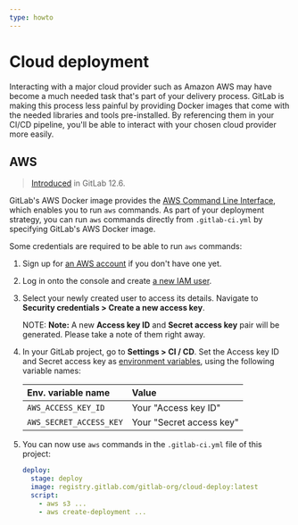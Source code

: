 ```yaml
---
type: howto
---
```


# Cloud deployment

Interacting with a major cloud provider such as Amazon AWS may have become a much needed task that's
part of your delivery process. GitLab is making this process less painful by providing Docker images
that come with the needed libraries and tools pre-installed.
By referencing them in your CI/CD pipeline, you'll be able to interact with your chosen
cloud provider more easily.

## AWS

> [Introduced](https://gitlab.com/gitlab-org/gitlab/issues/31167) in GitLab 12.6.

GitLab's AWS Docker image provides the [AWS Command Line Interface](https://aws.amazon.com/cli/),
which enables you to run `aws` commands. As part of your deployment strategy, you can run `aws` commands directly from
`.gitlab-ci.yml` by specifying GitLab's AWS Docker image.

Some credentials are required to be able to run `aws` commands:

1. Sign up for [an AWS account](https://docs.aws.amazon.com/IAM/latest/UserGuide/getting-set-up.html) if you don't have one yet.
1. Log in onto the console and create [a new IAM user](https://console.aws.amazon.com/iam/home#/home).
1. Select your newly created user to access its details. Navigate to **Security credentials > Create a new access key**.

   NOTE: **Note:**
   A new **Access key ID** and **Secret access key** pair will be generated. Please take a note of them right away.

1. In your GitLab project, go to **Settings > CI / CD**. Set the Access key ID and Secret access key as [environment variables](../variables/README.md#gitlab-cicd-environment-variables), using the following variable names:

   | Env. variable name      | Value                    |
   |:------------------------|:-------------------------|
   | `AWS_ACCESS_KEY_ID`     | Your "Access key ID"     |
   | `AWS_SECRET_ACCESS_KEY` | Your "Secret access key" |

1. You can now use `aws` commands in the `.gitlab-ci.yml` file of this project:

   ```yml
   deploy:
     stage: deploy
     image: registry.gitlab.com/gitlab-org/cloud-deploy:latest
     script:
       - aws s3 ...
       - aws create-deployment ...
   ```
